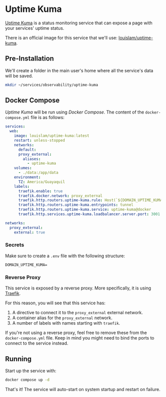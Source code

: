 # Uptime Kuma

[Uptime Kuma](https://uptime.kuma.pet/) is a status monitoring service that can expose a page with your services' uptime status.

There is an official image for this service that we'll use: [louislam/uptime-kuma](https://hub.docker.com/r/louislam/uptime-kuma).

## Pre-Installation

We'll create a folder in the main user's home where all the service's data will be saved.

```bash
mkdir ~/services/observability/uptime-kuma
```

## Docker Compose

*Uptime Kuma* will be run using *Docker Compose*. The content of the `docker-compose.yml` file is as follows:

```yaml
services:
  web:
    image: louislam/uptime-kuma:latest
    restart: unless-stopped
    networks:
      default:
      proxy_external:
        aliases:
          - uptime-kuma
    volumes:
      - ./data:/app/data
    environment:
      TZ: America/Guayaquil
    labels:
      traefik.enable: true
      traefik.docker.network: proxy_external
      traefik.http.routers.uptime-kuma.rule: Host(`${DOMAIN_UPTIME_KUMA}`)
      traefik.http.routers.uptime-kuma.entrypoints: tunnel
      traefik.http.routers.uptime-kuma.service: uptime-kuma@docker
      traefik.http.services.uptime-kuma.loadbalancer.server.port: 3001

networks:
  proxy_external:
    external: true
```

### Secrets

Make sure to create a `.env` file with the following structure:

```text
DOMAIN_UPTIME_KUMA=
```

### Reverse Proxy

This service is exposed by a reverse proxy. More specifically, it is using [Traefik](../networking/traefik.md).

For this reason, you will see that this service has:

1. A directive to connect it to the `proxy_external` external network.
2. A container alias for the `proxy_external` network.
3. A number of labels with names starting with `traefik`.

If you're not using a reverse proxy, feel free to remove these from the `docker-compose.yml` file.
Keep in mind you might need to bind the ports to connect to the service instead.

## Running

Start up the service with:

```bash
docker compose up -d
```

That's it! The service will auto-start on system startup and restart on failure.
